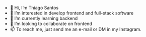 - 👋 Hi, I’m Thiago Santos
- 👀 I’m interested in develop frontend and full-stack software
- 🌱 I’m currently learning backend
- 💞️ I’m looking to collaborate on frontend
- 📫 To reach me, just send me an e-mail or DM in my Instagram.

<!---
teightx/teightx is a ✨ special ✨ repository because its `README.md` (this file) appears on your GitHub profile.
You can click the Preview link to take a look at your changes.
--->
